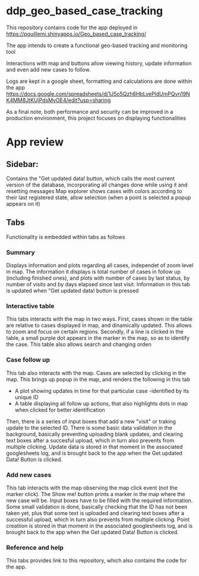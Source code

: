 # ddp_geo_based_case_tracking

This repository contains code for the app deployed in https://pguillemi.shinyapps.io/Geo_based_case_tracking/

The app intends to create a functional geo-based tracking and monitoring tool

Interactions with map and buttons allow viewing history, update information and even add new cases to follow.

Logs are kept in a google sheet, formatting and calculations are done within the app https://docs.google.com/spreadsheets/d/1J5o5Qzh6HbLvePldUmPQvn19NK4MM8JtKUjPdsMyOE4/edit?usp=sharing

As a final note, both performance and security can be improved in a production environment, this project focuses on displaying functionalities

# App review

## Sidebar: 

Contains the "Get updated data! button, which calls the most current version of the database, incorporating all changes done while using it and resetting messages
Map explorer shows cases with colors according to their last registered state, allow selection (when a point is selected a popup appears on it)

## Tabs

Functionality is embedded within tabs as follows

### Summary

Displays information and plots regarding all cases, independet of zoom level in map.
The information it displays is total number of cases in follow up (including finished ones), and plots with number of cases by last status, by number of visits and by days elapsed since last visit.
Information in this tab is updated when "Get updated data! button is pressed

### Interactive table

This tabs interacts with the map in two ways.
First, cases shown in the table are relative to cases displayed in map, and dinamically updated. This allows to zoom and focus on certain regions.
Secondly, if a line is clicked in the table, a small purple dot appears in the marker in the map, so as to identify the case. This table also allows search and changing orden

### Case follow up

This tab also interacts with the map.
Cases are selected by clicking in the map. This brings up popup in the map, and renders the following in this tab

* A plot showing updates in time for that particular case -identified by its unique ID
* A table displaying all follow up actions, that also highlights dots in map when clicked for better identification

Then, there is a series of input boxes that add a new "visit" or traking update to the selected ID. There is some basic data validation in the background, basically preventing uploading blank updates, and clearing text boxes after a succesful upload, which in turn also prevents from multiple clicking.
Update data is stored in that moment in the associated googlesheets log, and is brought back to the app when the Get updated Data! Button is clicked.

### Add new cases
This tab interacts with the map observing the map click event (not the marker click).
The Show me! button prints a marker in the map where the new case will be.
Input boxes have to be filled with the required information.
Some small validation is done, basically checking that the ID has not been taken yet, plus that some text is uploaded and clearing text boxes after a successful upload, which in turn also prevents from multiple clicking.
Point creatiion is stored in that moment in the associated googlesheets log, and is brought back to the app when the Get updated Data! Button is clicked.

### Reference and help

This tabs provides link to this repository, which also contains the code for the app.
